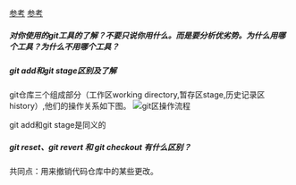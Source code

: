 [参考](https://www.jianshu.com/p/e1e9692f3d88)
[参考](https://www.liaoxuefeng.com/wiki/0013739516305929606dd18361248578c67b8067c8c017b000)

##### 对你使用的git工具的了解？不要只说你用什么。而是要分析优劣势。为什么用哪个工具？为什么不用哪个工具？

##### git add和git stage区别及了解
git仓库三个组成部分（工作区working directory,暂存区stage,历史记录区history）,他们的操作关系如下图。
![git区操作流程](https://upload-images.jianshu.io/upload_images/4481019-1ae5633b50e2a991.png)

git add和git stage是同义的

##### git reset、git revert 和 git checkout 有什么区别？
共同点：用来撤销代码仓库中的某些更改。
